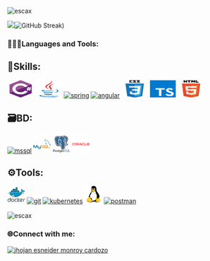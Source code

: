 
<p align="left"> <img src="https://komarev.com/ghpvc/?username=escax&label=Profile%20views&color=430fff&style=plastic" alt="escax" /> </p>


<p aling="left"><img height="50%" width="auto" src ="https://github-readme-stats.vercel.app/api?username=escax&theme=shadow_blue&show_icons=true&hide_border=true&card_width=300"><img height="50%" width="auto" src ="https://github-readme-streak-stats.herokuapp.com?user=Escax&theme=shadow-blue&hide_border=true&date_format=M%20j%5B%2C%20Y%5D&mode=weekly&card_width=400" alt="GitHub Streak)"></p>




<p aling="center"> 
<h3 align="left">🧑🏽‍💻Languages and Tools:</h3>
<h2 align="left">🧠Skills:</h2>
<a href="#"><img src="https://raw.githubusercontent.com/devicons/devicon/master/icons/csharp/csharp-original.svg" alt="csharp" width="60" height="40"/><a/>
<a href="#"><img src="https://raw.githubusercontent.com/devicons/devicon/master/icons/java/java-original.svg" alt="java" width="60" height="40"/><a/>
<a href="#"><img src="https://www.vectorlogo.zone/logos/springio/springio-icon.svg" alt="spring" width="60" height="40"/><a/>
<a href="#"><img src="https://angular.io/assets/images/logos/angular/angular.svg" alt="angular" width="60" height="40"/><a/>
<a href="#"><img src="https://raw.githubusercontent.com/devicons/devicon/master/icons/css3/css3-original-wordmark.svg" alt="css3" width="60" height="40"/><a/>
<a href="#"><img src="https://raw.githubusercontent.com/devicons/devicon/master/icons/typescript/typescript-original.svg" alt="typescript" width="60" height="40"/><a/>
<a href="#"><img src="https://raw.githubusercontent.com/devicons/devicon/master/icons/html5/html5-original-wordmark.svg" alt="html5" width="60" height="40"/><a/>
<h2 align="left">🗃️BD:</h2>
<a href="#"><img src="https://www.svgrepo.com/show/303229/microsoft-sql-server-logo.svg" alt="mssql" width="40" height="40"/><a/>
<a href="#"><img src="https://raw.githubusercontent.com/devicons/devicon/master/icons/mysql/mysql-original-wordmark.svg" alt="mysql" width="40" height="40"/><a/>
<a href="#"><img src="https://raw.githubusercontent.com/devicons/devicon/master/icons/postgresql/postgresql-original-wordmark.svg" alt="postgresql" width="40" height="40"/><a/>
<a href="#"><img src="https://raw.githubusercontent.com/devicons/devicon/master/icons/oracle/oracle-original.svg" alt="oracle" width="40" height="40"/><a/>

<h2 align="left">⚙️Tools:</h2>
<a href="#"><img src="https://raw.githubusercontent.com/devicons/devicon/master/icons/docker/docker-original-wordmark.svg" alt="docker" width="40" height="40"/></a>
<a href="#"><img src="https://www.vectorlogo.zone/logos/git-scm/git-scm-icon.svg" alt="git" width="40" height="40"/></a>
<a href="#"><img src="https://www.vectorlogo.zone/logos/kubernetes/kubernetes-icon.svg" alt="kubernetes" width="40" height="40"/></a>
<a href="#"><img src="https://raw.githubusercontent.com/devicons/devicon/master/icons/linux/linux-original.svg" alt="linux" width="40" height="40"/></a>
<a href="#"><img src="https://www.vectorlogo.zone/logos/getpostman/getpostman-icon.svg" alt="postman" width="40" height="40"/></a> 
</p>

<img align="center" src="https://github-readme-stats.vercel.app/api/top-langs?username=escax&show_icons=true&theme=onedark&title_color=006eff&text_color=ffffff&locale=en&layout=compact" alt="escax" />

<h3 align="left">🌐Connect with me:</h3>
<p align="left">
<a href="https://linkedin.com/in/jhojan esneider monroy cardozo" target="blank"><img align="center" src="https://raw.githubusercontent.com/rahuldkjain/github-profile-readme-generator/master/src/images/icons/Social/linked-in-alt.svg" alt="jhojan esneider monroy cardozo" height="30" width="40" /></a>
</p>
